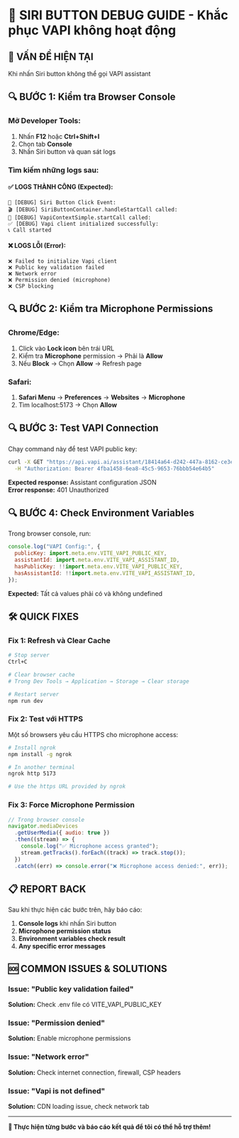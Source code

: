 # 🎤 SIRI BUTTON DEBUG GUIDE - Khắc phục VAPI không hoạt động

## 🚨 **VẤN ĐỀ HIỆN TẠI**

Khi nhấn Siri button không thể gọi VAPI assistant

## 🔍 **BƯỚC 1: Kiểm tra Browser Console**

### **Mở Developer Tools:**

1. Nhấn **F12** hoặc **Ctrl+Shift+I**
2. Chọn tab **Console**
3. Nhấn Siri button và quan sát logs

### **Tìm kiếm những logs sau:**

#### **✅ LOGS THÀNH CÔNG (Expected):**

```
🚀 [DEBUG] Siri Button Click Event:
🎬 [DEBUG] SiriButtonContainer.handleStartCall called:
🚀 [DEBUG] VapiContextSimple.startCall called:
✅ [DEBUG] Vapi client initialized successfully:
📞 Call started
```

#### **❌ LOGS LỖI (Error):**

```
❌ Failed to initialize Vapi client
❌ Public key validation failed
❌ Network error
❌ Permission denied (microphone)
❌ CSP blocking
```

## 🔍 **BƯỚC 2: Kiểm tra Microphone Permissions**

### **Chrome/Edge:**

1. Click vào **Lock icon** bên trái URL
2. Kiểm tra **Microphone** permission → Phải là **Allow**
3. Nếu **Block** → Chọn **Allow** → Refresh page

### **Safari:**

1. **Safari Menu** → **Preferences** → **Websites** → **Microphone**
2. Tìm localhost:5173 → Chọn **Allow**

## 🔍 **BƯỚC 3: Test VAPI Connection**

Chạy command này để test VAPI public key:

```bash
curl -X GET "https://api.vapi.ai/assistant/18414a64-d242-447a-8162-ce3efd2cc8f1" \
  -H "Authorization: Bearer 4fba1458-6ea8-45c5-9653-76bbb54e64b5"
```

**Expected response:** Assistant configuration JSON  
**Error response:** 401 Unauthorized

## 🔍 **BƯỚC 4: Check Environment Variables**

Trong browser console, run:

```javascript
console.log("VAPI Config:", {
  publicKey: import.meta.env.VITE_VAPI_PUBLIC_KEY,
  assistantId: import.meta.env.VITE_VAPI_ASSISTANT_ID,
  hasPublicKey: !!import.meta.env.VITE_VAPI_PUBLIC_KEY,
  hasAssistantId: !!import.meta.env.VITE_VAPI_ASSISTANT_ID,
});
```

**Expected:** Tất cả values phải có và không undefined

## 🛠️ **QUICK FIXES**

### **Fix 1: Refresh và Clear Cache**

```bash
# Stop server
Ctrl+C

# Clear browser cache
# Trong Dev Tools → Application → Storage → Clear storage

# Restart server
npm run dev
```

### **Fix 2: Test với HTTPS**

Một số browsers yêu cầu HTTPS cho microphone access:

```bash
# Install ngrok
npm install -g ngrok

# In another terminal
ngrok http 5173

# Use the https URL provided by ngrok
```

### **Fix 3: Force Microphone Permission**

```javascript
// Trong browser console
navigator.mediaDevices
  .getUserMedia({ audio: true })
  .then((stream) => {
    console.log("✅ Microphone access granted");
    stream.getTracks().forEach((track) => track.stop());
  })
  .catch((err) => console.error("❌ Microphone access denied:", err));
```

## 📋 **REPORT BACK**

Sau khi thực hiện các bước trên, hãy báo cáo:

1. **Console logs** khi nhấn Siri button
2. **Microphone permission status**
3. **Environment variables check result**
4. **Any specific error messages**

## 🆘 **COMMON ISSUES & SOLUTIONS**

### **Issue: "Public key validation failed"**

**Solution:** Check .env file có VITE_VAPI_PUBLIC_KEY

### **Issue: "Permission denied"**

**Solution:** Enable microphone permissions

### **Issue: "Network error"**

**Solution:** Check internet connection, firewall, CSP headers

### **Issue: "Vapi is not defined"**

**Solution:** CDN loading issue, check network tab

---

**🎯 Thực hiện từng bước và báo cáo kết quả để tôi có thể hỗ trợ thêm!**

